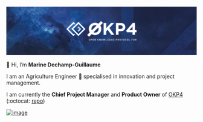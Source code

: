 ![banner](/banner.png) 

👋 Hi, I’m **Marine Dechamp-Guillaume**  

I am an Agriculture Engineer :sunflower: specialised in innovation and project management.

I am currently the **Chief Project Manager** and **Product Owner** of [OKP4](https://okp4.com/) (:octocat: [repo](https://github.com/okp4/))

[![image](https://user-images.githubusercontent.com/92780073/142393015-7f73f6d0-d03d-48ad-94f2-082440436c3d.png)](https://www.linkedin.com/in/marine-dechamp-guillaume-5b6951118/)
